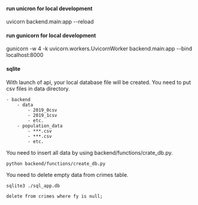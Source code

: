 #### run unicron for local development 

uvicorn backend.main:app --reload

#### run gunicorn for local development

gunicorn -w 4 -k uvicorn.workers.UvicornWorker backend.main:app --bind localhost:8000

#### sqlite

With launch of api, your local database file will be created.
You need to put csv files in data directory.

```
- backend
    - data
        - 2019_0csv
        - 2019_1csv
        - etc.
    - population_data
        - ***.csv
        - ***.csv
        - etc.
```

You need to insert all data by using backend/functions/crate_db.py.

```
python backend/functions/create_db.py
```

You need to delete empty data from crimes table.

```
sqlite3 ./sql_app.db
```

```
delete from crimes where fy is null;
```